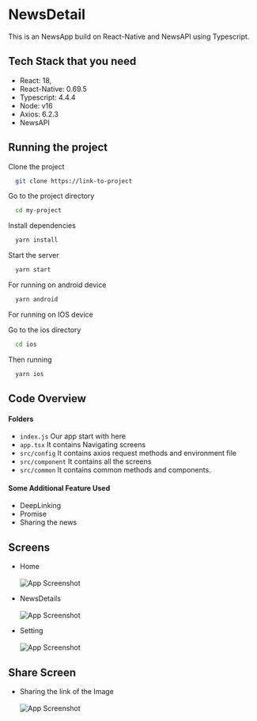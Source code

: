 
# NewsDetail

This is an NewsApp build on React-Native and NewsAPI using Typescript.


## Tech Stack that you need

- React: 18,
- React-Native: 0.69.5
- Typescript: 4.4.4
- Node: v16
- Axios: 6.2.3
- NewsAPI


## Running the project

Clone the project

```bash
  git clone https://link-to-project
```

Go to the project directory

```bash
  cd my-project
```

Install dependencies

```bash
  yarn install
```

Start the server

```bash
  yarn start
```

For running on android device

```bash
  yarn android
```
For running on IOS device

Go to the ios directory

```bash
  cd ios
```

Then running

```bash
  yarn ios
```

## Code Overview

#### Folders

- ```index.js``` Our app start with here
- ```app.tsx``` It contains Navigating screens
- ```src/config``` It contains axios request methods and environment file
- ```src/component``` It contains all the screens
- ```src/common``` It contains common methods and components.


#### Some Additional Feature Used

- DeepLinking
- Promise
- Sharing the news

## Screens

- Home <br /><br />
![App Screenshot](https://i.postimg.cc/25BND9xt/Screenshot-2022-11-02-at-3-54-28-PM.png)

- NewsDetails <br /><br />
![App Screenshot](https://i.postimg.cc/qRbsxwPk/Screenshot-2022-11-02-at-3-55-13-PM.png)

- Setting <br /><br />
![App Screenshot](https://i.postimg.cc/vT8fFPKV/Screenshot-2022-11-02-at-5-02-40-PM.png)

## Share Screen
- Sharing the link of the Image <br /><br />
![App Screenshot](https://i.postimg.cc/7ZpHTmgr/Screenshot-2022-11-02-at-5-03-17-PM.png)